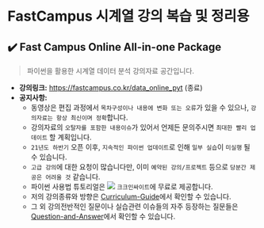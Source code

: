 # FastCampus 시계열 강의 복습 및 정리용
## ✔️ Fast Campus Online All-in-one Package

> 파이썬을 활용한 시계열 데이터 분석 강의자료 공간입니다.
- **강의링크:** https://fastcampus.co.kr/data_online_pyt (종료)
- **공지사항:** 
  - 동영상은 편집 과정에서 `목차구성이나 내용에 변화 또는 오류`가 있을 수 있으나, `강의자료는 항상 최신이며 정확`합니다.
  - 강의자료의 `오탈자를 포함한 내용이슈`가 있어서 언제든 문의주시면 `최대한 빨리 업데이트` 할 계획입니다.
  - `21년도 하반기` 오픈 이후, `지속적인 파이썬 업데이트`로 인해 `일부 실습`이 `미실행` 될 수 있습니다.
  - `고급 강의`에 대한 요청이 많습니다만, 이미 `예약된 강의/프로젝트` 등으로 `당분간 제공은 어려울 것` 같습니다.
  - 파이썬 사용법 튜토리얼은 <a href="https://www.youtube.com/channel/UCEYxJNI5dhnn_CdC9BEWTuA" target="_blank"><img src="https://img.shields.io/badge/YouTube-FF0000?style=flat-square&logo=YouTube&logoColor=white"/></a> `크크인싸이트`에 무료로 제공합니다. 
  - 저의 강의종류와 방향은 [Curriculum-Guide](https://github.com/thekimk/Curriculum-Guide)에서 확인할 수 있습니다.
  - 그 외 강의전반적인 질문이나 실습관련 이슈들의 자주 등장하는 질문들은 [Question-and-Answer](https://github.com/thekimk/Question-and-Answer)에서 확인할 수 있습니다.
